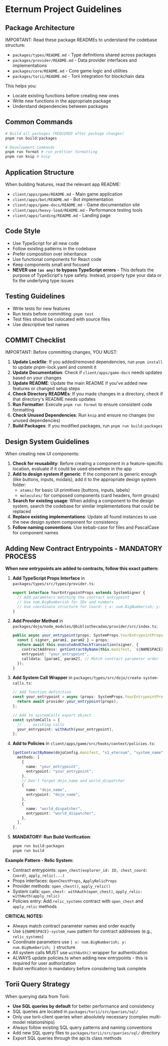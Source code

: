 # Eternum Project Guidelines

## Package Architecture

IMPORTANT: Read these package READMEs to understand the codebase structure:

- `packages/types/README.md` - Type definitions shared across packages
- `packages/provider/README.md` - Data provider interfaces and implementations
- `packages/core/README.md` - Core game logic and utilities
- `packages/torii/README.md` - Torii integration for blockchain data

This helps you:

- Locate existing functions before creating new ones
- Write new functions in the appropriate package
- Understand dependencies between packages

## Common Commands

```bash
# Build all packages (REQUIRED after package changes)
pnpm run build:packages

# Development commands
pnpm run format # run prettier formatting
pnpm run knip # knip
```

## Application Structure

When building features, read the relevant app README:

- `client/apps/game/README.md` - Main game application
- `client/apps/bot/README.md` - Bot implementation
- `client/apps/game-docs/README.md` - Game documentation site
- `client/apps/heavy-load/README.md` - Performance testing tools
- `client/apps/landing/README.md` - Landing page

## Code Style

- Use TypeScript for all new code
- Follow existing patterns in the codebase
- Prefer composition over inheritance
- Use functional components for React code
- Keep components small and focused
- **NEVER use `(as any)` to bypass TypeScript errors** - This defeats the purpose of TypeScript's type safety. Instead,
  properly type your data or fix the underlying type issues

## Testing Guidelines

- Write tests for new features
- Run tests before committing: `pnpm test`
- Test files should be colocated with source files
- Use descriptive test names

## COMMIT Checklist

IMPORTANT: Before committing changes, YOU MUST:

1. **Update Lockfile**: If you added/removed dependencies, run `pnpm install` to update pnpm-lock.yaml and commit it
2. **Update Documentation**: Check if `client/apps/game-docs` needs updates based on your changes
3. **Update README**: Update the main README if you've added new features or changed setup steps
4. **Check Directory READMEs**: If you made changes in a directory, check if that directory's README needs updates
5. **Run Formatter**: Execute `pnpm run format` to ensure consistent code formatting
6. **Check Unused Dependencies**: Run `knip` and ensure no changes (no unused dependencies)
7. **Build Packages**: If you modified packages, run `pnpm run build:packages`

## Design System Guidelines

When creating new UI components:

1. **Check for reusability**: Before creating a component in a feature-specific location, evaluate if it could be used
   elsewhere in the app
2. **Add to design system if generic**: If the component is generic enough (like buttons, inputs, modals), add it to the
   appropriate design system folder:
   - `atoms/` for basic UI primitives (buttons, inputs, labels)
   - `molecules/` for composed components (card headers, form groups)
3. **Search for existing usage**: When adding a component to the design system, search the codebase for similar
   implementations that could be replaced
4. **Replace existing implementations**: Update all found instances to use the new design system component for
   consistency
5. **Follow naming conventions**: Use kebab-case for files and PascalCase for component names

## Adding New Contract Entrypoints - MANDATORY PROCESS

**When new entrypoints are added to contracts, follow this exact pattern:**

1. **Add TypeScript Props Interface** in `packages/types/src/types/provider.ts`:

   ```typescript
   export interface YourEntrypointProps extends SystemSigner {
     // Add parameters matching the contract entrypoint
     // Use num.BigNumberish for IDs and numbers
     // Use coordinate structure for Coord: { x: num.BigNumberish; y: num.BigNumberish; }
   }
   ```

2. **Add Provider Method** in `packages/dojo/node_modules/@bibliothecadao/provider/src/index.ts`:

   ```typescript
   public async your_entrypoint(props: SystemProps.YourEntrypointProps) {
     const { signer, param1, param2 } = props;
     return await this.executeAndCheckTransaction(signer, {
       contractAddress: getContractByName(this.manifest, `${NAMESPACE}-system_name`),
       entrypoint: "your_entrypoint",
       calldata: [param1, param2], // Match contract parameter order
     });
   }
   ```

3. **Add System Call Wrapper** in `packages/types/src/dojo/create-system-calls.ts`:

   ```typescript
   // Add function definition
   const your_entrypoint = async (props: SystemProps.YourEntrypointProps): Promise<Result> => {
     return await provider.your_entrypoint(props);
   };

   // Add to systemCalls export object
   const systemCalls = {
     // ... existing calls
     your_entrypoint: withAuth(your_entrypoint),
   };
   ```

4. **Add to Policies** in `client/apps/game/src/hooks/context/policies.ts`:

   ```typescript
   [getContractByName(dojoConfig.manifest, "s1_eternum", "system_name").address]: {
     methods: [
       {
         name: "your_entrypoint",
         entrypoint: "your_entrypoint",
       },
       // Don't forget dojo_name and world_dispatcher
       {
         name: "dojo_name",
         entrypoint: "dojo_name",
       },
       {
         name: "world_dispatcher",
         entrypoint: "world_dispatcher",
       },
     ],
   },
   ```

5. **MANDATORY: Run Build Verification**:
   ```bash
   pnpm run build:packages
   pnpm run build
   ```

**Example Pattern - Relic System:**

- Contract entrypoints: `open_chest(explorer_id: ID, chest_coord: Coord)`, `apply_relic(...)`
- Props interfaces: `OpenChestProps`, `ApplyRelicProps`
- Provider methods: `open_chest()`, `apply_relic()`
- System calls: `open_chest: withAuth(open_chest)`, `apply_relic: withAuth(apply_relic)`
- Policies entry: Add `relic_systems` contract with `open_chest` and `apply_relic` methods

**CRITICAL NOTES:**

- Always match contract parameter names and order exactly
- Use `${NAMESPACE}-system_name` pattern for contract addresses (e.g., `relic_systems`)
- Coordinate parameters use `{ x: num.BigNumberish; y: num.BigNumberish; }` structure
- All system calls MUST use `withAuth()` wrapper for authentication
- ALWAYS update policies.ts when adding new entrypoints - this is required for user authorization
- Build verification is mandatory before considering task complete

## Torii Query Strategy

When querying data from Torii:

- **Use SQL queries by default** for better performance and consistency
- SQL queries are located in `packages/torii/src/queries/sql/`
- Only use torii-client queries when absolutely necessary (complex multi-model relationships)
- Always follow existing SQL query patterns and naming conventions
- Add new SQL query files to `packages/torii/src/queries/sql/` directory
- Export SQL queries through the api.ts class methods
